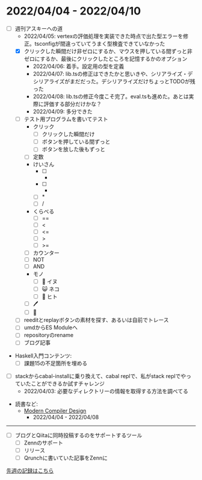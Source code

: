 # 2022/04/04 - 2022/04/10

- [ ] 週刊アスキーへの道
    - 2022/04/05: vertexの評価処理を実装できた時点で出た型エラーを修正。tsconfigが間違っていてうまく型検査できていなかった
    - [x] クリックした瞬間だけ非ゼロにするか、マウスを押している間ずっと非ゼロにするか、最後にクリックしたところを記憶するかのオプション
        - 2022/04/06: 着手。設定用の型を定義
        - 2022/04/07: lib.tsの修正はできたかと思いきや、シリアライズ・デシリアライズがまだだった。デシリアライズだけちょっとTODOが残った
        - 2022/04/08: lib.tsの修正今度こそ完了。eval.tsも進めた。あとは実際に評価する部分だけかな？
        - 2022/04/09: 多分できた
    - [ ] テスト用プログラムを書いてテスト
        - クリック
            - [ ] クリックした瞬間だけ
            - [ ] ボタンを押している間ずっと
            - [ ] ボタンを放した後もずっと
        - [ ] 定数
        - けいさん
            - [ ] +
            - [ ] -
            - [ ] \*
            - [ ] /
        - くらべる
            - [ ] ==
            - [ ] \<
            - [ ] \<=
            - [ ] \>
            - [ ] \>=
        - [ ] カウンター
        - [ ] NOT
        - [ ] AND
        - モノ
            - [ ] 🐶 イヌ
            - [ ] 😺 ネコ
            - [ ] 🙂 ヒト
        - [ ] 🖊
        - [ ] 🔁
    - [ ] reeditとreplayボタンの素材を探す、あるいは自前でトレース
    - [ ] umdからES Moduleへ
    - [ ] repositoryのrename
    - [ ] ブログ記事
- Haskell入門コンテンツ:
    - [ ] 課題15の不足箇所を埋める
- [ ] stackからcabal-installに乗り換えて、cabal replで、私がstack replでやっていたことができるか試すチャレンジ
    - 2022/04/03: 必要なディレクトリーの情報を取得する方法を調べてる
- 読書など:
    - [Modern Compiler Design](https://www.springer.com/jp/book/9781461446989)
        - 2022/04/04 - 2022/04/08


------

- [ ] ブログとQiitaに同時投稿するのをサポートするツール
    - [ ] Zennのサポート
    - [ ] リリース
    - [ ] Qrunchに書いていた記事をZennに

[先週の記録はこちら](https://github.com/igrep/daily-commits/blob/c01913a660ef1b981c737ee5f2d8be951b14c1e4/yesterday.md)
